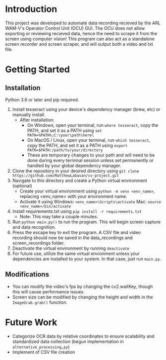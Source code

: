 # Introduction
This project was developed to automate data recording recieved by the ARL WAM-V's Operator Control Unit (OCU) GUI. The OCU does not allow exporting or reviewing recieved data, hence the need to scrape it from the screen using computer vision! This program can also act as a standalone screen recorder and screen scraper, and will output both a video and txt file.

# Getting Started
## Installation
Python 3.6 or later and pip required.
1. Install tesseract using your device's dependency manager (brew, etc) or manually install.
    - After installation:
        - On Windows, open your terminal, run `where tesseract`, copy the PATH, and set it as a PATH using `set PATH=%PATH%;C:\your\path\here\`
        - On MacOS / Linux, open your terminal, run `which tesseract`, copy the PATH, and set it as a PATH using `export PATH=$PATH:/path/to/your/directory`
        - These are temporary changes to your path and will need to be done during every terminal session unless set permanently or handled by your global dependency manager.
2. Clone the repository in your desired directory using `git clone https://github.com/MatthewLabasan/cv-project.git`
3. Navigate to this directory and create a Python virtual environment (optional)
    - Create your virtual environment using `python -m venv <env_name>`, replacing <env_name> with your environment name.
    - Activate it using
        Windows: `<env_name>\Scripts\activate`
        Mac: `source <env_name>/bin/activate`
4. Install requirements.txt using `pip install -r requirements.txt`
    - Note: This may take a couple minutes.
5. Run `python main.py()` to run the program. This will begin screen capture and data recognition.
6. Press the escape key to exit the program. A CSV file and video recording should now be saved in the data_recordings and screen_recordings folder.
7. Deactivate the virtual environment by running `deactivate` 
8. For future use, utilize the same virtual envionment unless your dependencies are installed to your system. In that case, just run `main.py`.
## Modifications
- You can modify the video's fps by changing the cv2.waitKey, though this will cause performance issues. 
- Screen size can be modified by changing the height and width in the `ImageGrab.grab()` function.

# Future Work
- Categorize OCR data by relative coordinates to ensure scalability and standardized data collection (begun implementation in `alternative_processing,py`)
- Implement of CSV file creation 
